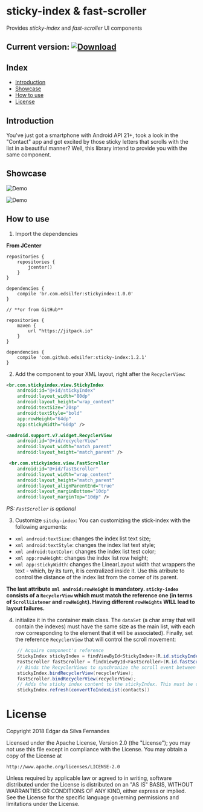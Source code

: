 # sticky-index & fast-scroller
Provides _sticky-index_ and _fast-scroller_ UI components

Current version: [ ![Download](https://api.bintray.com/packages/edsilfer/maven/sticky-index/images/download.svg) ](https://bintray.com/edsilfer/maven/sticky-index/_latestVersion)
---

## Index
* [Introduction](#intro)
* [Showcase](#showcase)
* [How to use](#how-to-use)
* [License](#license)

<a name="intro"></a>

## Introduction
You've just got a smartphone with Android API 21+, took a look in the "Contact" app and got excited by those sticky letters that scrolls with the list in a beautiful manner? Well, this library intend to provide you with the same component.

<a name="showcase"></a>

## Showcase
![Demo](https://github.com/edsilfer/sticky-index/blob/master/art/horizontal-demo.gif)

![Demo](https://github.com/edsilfer/sticky-index/blob/master/art/vertical-demo.gif)

<a name="how-to-use"></a>

## How to use
1. Import the dependencies

**From JCenter**
```
repositories {
    repositories {
        jcenter()
    }
}

dependencies {
    compile 'br.com.edsilfer:stickyindex:1.0.0'
}

// **or from GitHub**

repositories {
    maven {
        url "https://jitpack.io"
    }
}

dependencies {
    compile 'com.github.edsilfer:sticky-index:1.2.1'
}

```

2. Add the component to your XML layout, right after the `RecyclerView`:

```xml
<br.com.stickyindex.view.StickyIndex
    android:id="@+id/stickyIndex"
    android:layout_width="80dp"
    android:layout_height="wrap_content"
    android:textSize="20sp"
    android:textStyle="bold"
    app:rowHeight="64dp"
    app:stickyWidth="60dp" />

<android.support.v7.widget.RecyclerView
    android:id="@+id/recyclerView"
    android:layout_width="match_parent"
    android:layout_height="match_parent" />

 <br.com.stickyindex.view.FastScroller
    android:id="@+id/fastScroller"
    android:layout_width="wrap_content"
    android:layout_height="match_parent"
    android:layout_alignParentEnd="true"
    android:layout_marginBottom="10dp"
    android:layout_marginTop="10dp" />
```

_PS: `FastScroller` is optional_

3. Customize `sitcky-index`:
You can customizing the stick-index with the following arguments:
 * ```xml android:textSize```: changes the index list text size;
 * ```xml android:textStyle```: changes the index list text style;
 * ```xml android:textColor```: changes the index list test color;
 * ```xml app:rowHeight```: changes the index list row height;
 * ```xml app:stickyWidth```: changes the LinearLayout width that wrappers the text - which, by its turn, it is centralized inside it. Use this atribute to control the distance of the index list from the corner of its parent.

**The last attribute ```xml android:rowHeight``` is mandatory. `sticky-index` consists of a `RecyclerView` which must match the reference one (in terms of `ScrollListener` and `rowHeight`). Having different `rowHeights` WILL lead to layout failures.**

4. initialize it in the container main class. The `dataSet` (a char array that will contain the indexes) must have the same size as the main list, with each row corresponding to the element that it will be associated). Finally, set the reference `RecyclerView` that will control the scroll movement:

```java
    // Acquire component's reference
    StickyIndex stickyIndex = findViewById<StickyIndex>(R.id.stickyIndex);
    FastScroller fastScroller = findViewById<FastScroller>(R.id.fastScroller);
    // Binds the RecyclerViews to synchronize the scroll event between the them
    stickyIndex.bindRecyclerView(recyclerView);
    fastScroller.bindRecyclerView(recyclerView);
    // Adds the sticky index content to the stickyIndex. This must be called whenever the content changes
    stickyIndex.refresh(convertToIndexList(contacts))
```

<a name="license"></a>

# License
Copyright 2018 Edgar da Silva Fernandes

Licensed under the Apache License, Version 2.0 (the "License");
you may not use this file except in compliance with the License.
You may obtain a copy of the License at

    http://www.apache.org/licenses/LICENSE-2.0

Unless required by applicable law or agreed to in writing, software
distributed under the License is distributed on an "AS IS" BASIS,
WITHOUT WARRANTIES OR CONDITIONS OF ANY KIND, either express or implied.
See the License for the specific language governing permissions and
limitations under the License.
